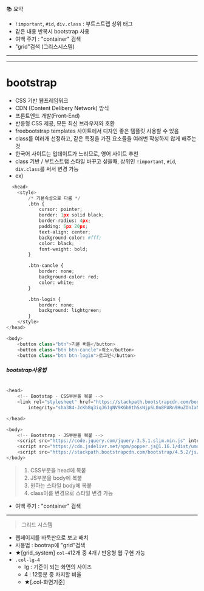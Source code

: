 📚 요약  
- `!important`, `#id`, `div.class` : 부트스트랩 상위 태그  
- 같은 내용 반복시 bootstrap 사용  
- 여백 주기 : "container" 검색  
- "grid"검색 (그리스시스템)  


- - -  
- - -  

# bootstrap  
- CSS 기반 웹프레임워크  
- CDN (Content Delibery Network) 방식  
- 프론트엔드 개발(Front-End)  
- 반응형 CSS 제공, 모든 최신 브라우저와 호환  
- freebootstrap templates 사이트에서 디자인 좋은 템플릿 사용할 수 있음  
- class를 여러개 선정하고, 같은 특징을 가진 요소들을 여러번 작성하지 않게 해주는 것  
- 한국어 사이트는 업데이트가 느리므로, 영어 사이트 추천  
- class 기반 / 부트스트랩 스타일 바꾸고 싶을때, 상위인 `!important`, `#id`, `div.class`를 써서 변경 가능  
- ex)
```python
  <head>
    <style>
        /* 기본속성으로 다룸 */
        .btn {
            cursor: pointer;
            border: 1px solid black;
            border-radius: 4px;
            padding: 6px 20px;
            text-align: center;
            background-color: #fff;
            color: black;
            font-weight: bold;
        }

        .btn-cancle {
            border: none;
            background-color: red;
            color: white;
        }

        .btn-login {
            border: none;
            background: lightgreen;
        }
    </style>
</head>

<body>
    <button class="btn">기본 버튼</button>
    <button class="btn btn-cancle">취소</button>
    <button class="btn btn-login">로그인</button>
```  

##### bootstrap사용법  
```python
  
<head>
    <!-- Bootstap - CSS부분을 복붙 -->
    <link rel="stylesheet" href="https://stackpath.bootstrapcdn.com/bootstrap/4.5.2/css/bootstrap.min.css"
        integrity="sha384-JcKb8q3iqJ61gNV9KGb8thSsNjpSL0n8PARn9HuZOnIxN0hoP+VmmDGMN5t9UJ0Z" crossorigin="anonymous">

</head>

<body>
    <!-- Bootstrap - JS부분을 복붙 -->
    <script src="https://code.jquery.com/jquery-3.5.1.slim.min.js" integrity="sha384-DfXdz2htPH0lsSSs5nCTpuj/zy4C+OGpamoFVy38MVBnE+IbbVYUew+OrCXaRkfj" crossorigin="anonymous"></script>
    <script src="https://cdn.jsdelivr.net/npm/popper.js@1.16.1/dist/umd/popper.min.js" integrity="sha384-9/reFTGAW83EW2RDu2S0VKaIzap3H66lZH81PoYlFhbGU+6BZp6G7niu735Sk7lN" crossorigin="anonymous"></script>
    <script src="https://stackpath.bootstrapcdn.com/bootstrap/4.5.2/js/bootstrap.min.js" integrity="sha384-B4gt1jrGC7Jh4AgTPSdUtOBvfO8shuf57BaghqFfPlYxofvL8/KUEfYiJOMMV+rV" crossorigin="anonymous"></script>
</body>

```
> 1. CSS부분을 head에 복붙  
> 2. JS부분을 body에 복붙  
> 3. 원하는 스타일 body에 복붙  
> 4. class이름 변경으로 스타일 변경 가능  

- 여백 주기 : "container" 검색  

- - -  

> 그리드 시스템  
- 웹페이지를 바둑판으로 보고 배치  
- 사용법 : bootrap에 "grid"검색  
- ★[grid_system] `col-4`12개 중 4개 / 반응형 웹 구현 가능  
- `.col-lg-4`  
    - lg : 기준이 되는 화면의 사이즈  
    - 4 : 12등분 중 차지할 비율  
    - ★[.col-화면기준]
